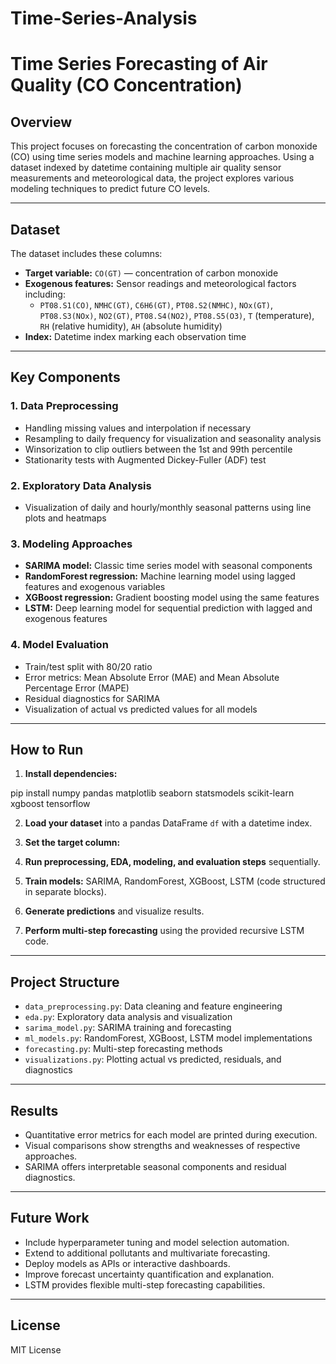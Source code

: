 # Time-Series-Analysis
# Time Series Forecasting of Air Quality (CO Concentration)

## Overview

This project focuses on forecasting the concentration of carbon monoxide (CO) using time series models and machine learning approaches. Using a dataset indexed by datetime containing multiple air quality sensor measurements and meteorological data, the project explores various modeling techniques to predict future CO levels.

---

## Dataset

The dataset includes these columns:

- **Target variable:** `CO(GT)` — concentration of carbon monoxide
- **Exogenous features:** Sensor readings and meteorological factors including:
  - `PT08.S1(CO)`, `NMHC(GT)`, `C6H6(GT)`, `PT08.S2(NMHC)`, `NOx(GT)`,
    `PT08.S3(NOx)`, `NO2(GT)`, `PT08.S4(NO2)`, `PT08.S5(O3)`, `T` (temperature),
    `RH` (relative humidity), `AH` (absolute humidity)
- **Index:** Datetime index marking each observation time

---

## Key Components

### 1. Data Preprocessing

- Handling missing values and interpolation if necessary
- Resampling to daily frequency for visualization and seasonality analysis
- Winsorization to clip outliers between the 1st and 99th percentile
- Stationarity tests with Augmented Dickey-Fuller (ADF) test

### 2. Exploratory Data Analysis

- Visualization of daily and hourly/monthly seasonal patterns using line plots and heatmaps

### 3. Modeling Approaches

- **SARIMA model:** Classic time series model with seasonal components
- **RandomForest regression:** Machine learning model using lagged features and exogenous variables
- **XGBoost regression:** Gradient boosting model using the same features
- **LSTM:** Deep learning model for sequential prediction with lagged and exogenous features

### 4. Model Evaluation

- Train/test split with 80/20 ratio
- Error metrics: Mean Absolute Error (MAE) and Mean Absolute Percentage Error (MAPE)
- Residual diagnostics for SARIMA
- Visualization of actual vs predicted values for all models

---

## How to Run

1. **Install dependencies:**

pip install numpy pandas matplotlib seaborn statsmodels scikit-learn xgboost tensorflow


2. **Load your dataset** into a pandas DataFrame `df` with a datetime index.

3. **Set the target column:**


4. **Run preprocessing, EDA, modeling, and evaluation steps** sequentially.

5. **Train models:** SARIMA, RandomForest, XGBoost, LSTM (code structured in separate blocks).

6. **Generate predictions** and visualize results.

7. **Perform multi-step forecasting** using the provided recursive LSTM code.

---

## Project Structure

- `data_preprocessing.py`: Data cleaning and feature engineering
- `eda.py`: Exploratory data analysis and visualization
- `sarima_model.py`: SARIMA training and forecasting
- `ml_models.py`: RandomForest, XGBoost, LSTM model implementations
- `forecasting.py`: Multi-step forecasting methods
- `visualizations.py`: Plotting actual vs predicted, residuals, and diagnostics

---

## Results

- Quantitative error metrics for each model are printed during execution.
- Visual comparisons show strengths and weaknesses of respective approaches.
- SARIMA offers interpretable seasonal components and residual diagnostics.

---

## Future Work

- Include hyperparameter tuning and model selection automation.
- Extend to additional pollutants and multivariate forecasting.
- Deploy models as APIs or interactive dashboards.
- Improve forecast uncertainty quantification and explanation.
- LSTM provides flexible multi-step forecasting capabilities.

---

## License

MIT License
